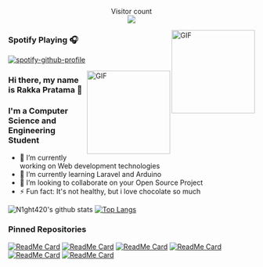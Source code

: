 <!--
**N1ght420/N1ght420** is a ✨ _special_ ✨ repository because its `README.md` (this file) appears on your GitHub profile.

Here are some ideas to get you started:

- 🔭 I’m currently working on ...
- 🌱 I’m currently learning ...
- 👯 I’m looking to collaborate on ...
- 🤔 I’m looking for help with ...
- 💬 Ask me about ...
- 📫 How to reach me: ...
- 😄 Pronouns: ...
- ⚡ Fun fact: ...
-->

<p align="center"> 
  Visitor count<br>
  <img src="https://profile-counter.glitch.me/N1ght420/count.svg" />
</p>

<img align="right" alt="GIF" height="170px" src="https://media.giphy.com/media/J5B1Y8QZnzXXbLQIBu/giphy.gif" />

### Spotify Playing 🎧

[![spotify-github-profile](https://spotify-github-profile.vercel.app/api/view?uid=3k5y2ces5jd1d2w0g08kct5ri&cover_image=true&theme=novatorem)](https://spotify-github-profile.vercel.app/api/view?uid=3k5y2ces5jd1d2w0g08kct5ri&redirect=true)

<img align="right" alt="GIF" height="170px" src="https://media.giphy.com/media/du3J3cXyzhj75IOgvA/giphy.gif" />

### Hi there, my name is Rakka Pratama 👋
### I'm a Computer Science and Engineering Student

- 🔭 I’m currently working on Web development technologies
- 🌱 I’m currently learning Laravel and Arduino
- 👯 I’m looking to collaborate on your Open Source Project
- ⚡ Fun fact: It's not healthy, but i love chocolate so much

![N1ght420's github stats](https://github-readme-stats.vercel.app/api?username=N1ght420&count_private=true&hide=issues&show_icons=true&include_all_commits=true&line_height=24)
[![Top Langs](https://github-readme-stats.vercel.app/api/top-langs/?username=N1ght420&layout=compact)](https://github.com/anuraghazra/github-readme-stats)

### Pinned Repositories
[![ReadMe Card](https://github-readme-stats.vercel.app/api/pin/?username=N1ght420&repo=N1ght_Frmwrk)](https://github.com/N1ght420/N1ght_Frmwrk)
[![ReadMe Card](https://github-readme-stats.vercel.app/api/pin/?username=N1ght420&repo=Ipentst)](https://github.com/N1ght420/Ipentst)
[![ReadMe Card](https://github-readme-stats.vercel.app/api/pin/?username=N1ght420&repo=LKx21)](https://github.com/N1ght420/LKx21)
[![ReadMe Card](https://github-readme-stats.vercel.app/api/pin/?username=N1ght420&repo=Lazmania)](https://github.com/N1ght420/Lazmania)
[![ReadMe Card](https://github-readme-stats.vercel.app/api/pin/?username=N1ght420&repo=IbisNM)](https://github.com/N1ght420/IbisNM)
[![ReadMe Card](https://github-readme-stats.vercel.app/api/pin/?username=N1ght420&repo=Netroid)](https://github.com/N1ght420/Netroid)
